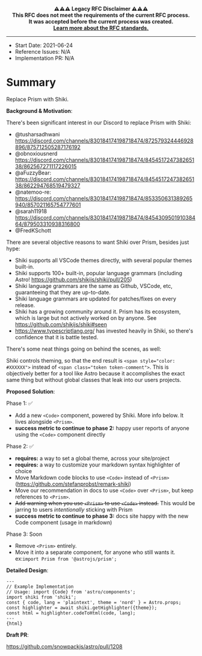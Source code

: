 <!-- LEGACY RFC -->
<p align="center"><strong>⚠️⚠️⚠️ Legacy RFC Disclaimer ⚠️⚠️⚠️
<br />This RFC does not meet the requirements of the current RFC process.
<br />It was accepted before the current process was created.
<br /><a href="https://github.com/withastro/roadmap#readme">Learn more about the RFC standards.</a>
</strong></p>
<!-- LEGACY RFC -->

---

- Start Date: 2021-06-24
- Reference Issues: N/A
- Implementation PR: N/A

# Summary

Replace Prism with Shiki.

**Background & Motivation**:

There's been significant interest in our Discord to replace Prism with Shiki:

- @tusharsadhwani https://discord.com/channels/830184174198718474/872579324446928896/875712505287176192
- @obnoxiousnerd https://discord.com/channels/830184174198718474/845451724738265138/862567271117226015
- @aFuzzyBear: https://discord.com/channels/830184174198718474/845451724738265138/862294768519479327
- @natemoo-re: https://discord.com/channels/830184174198718474/853350631389265940/857021165754777601
- @sarah11918 https://discord.com/channels/830184174198718474/845430950191038464/879503310938316800
- @FredKSchott

There are several objective reasons to want Shiki over Prism, besides just hype:

- Shiki supports all VSCode themes directly, with several popular themes built-in.
- Shiki supports 100+ built-in, popular language grammars (including Astro! https://github.com/shikijs/shiki/pull/205)
- Shiki language grammars are the same as Github, VSCode, etc, guaranteeing that they are up-to-date.
- Shiki language grammars are updated for patches/fixes on every release.
- Shiki has a growing community around it. Prism has its ecosystem, which is large but not actively worked on by anyone. See https://github.com/shikijs/shiki#seen
- https://www.typescriptlang.org/ has invested heavily in Shiki, so there's confidence that it is battle tested.

There's some neat things going on behind the scenes, as well:

Shiki controls theming, so that the end result is `<span style="color: #XXXXXX">` instead of `<span class="token token-comment">`. This is objectively better for a tool like Astro because it accomplishes the exact same thing but without global classes that leak into our users projects.

**Proposed Solution**:

Phase 1: ✅

- Add a new `<Code>` component, powered by Shiki. More info below. It lives alongside `<Prism>`.
- **success metric to continue to phase 2:** happy user reports of anyone using the `<Code>` component directly

Phase 2: ✅

- **requires:** a way to set a global theme, across your site/project
- **requires:** a way to customize your markdown syntax highlighter of choice
- Move Markdown code blocks to use `<Code>` instead of `<Prism>` (https://github.com/stefanprobst/remark-shiki)
- Move our recommendation in docs to use `<Code>` over `<Prism>`, but keep references to `<Prism>`.
- ~~Add warning when you use `<Prism>` to use `<Code>` instead.~~ This would be jarring to users _intentionally_ sticking with Prism
- **success metric to continue to phase 3:** docs site happy with the new Code component (usage in markdown)

Phase 3: Soon

- Remove `<Prism>` entirely.
- Move it into a separate component, for anyone who still wants it. ex:`import Prism from '@astrojs/prism';`

**Detailed Design**:

```astro
---
// Example Implementation
// Usage: import {Code} from 'astro/components';
import shiki from 'shiki';
const { code, lang = 'plaintext', theme = 'nord' } = Astro.props;
const highlighter = await shiki.getHighlighter({theme});
const html = highlighter.codeToHtml(code, lang);
---
{html}
```

**Draft PR**:

https://github.com/snowpackjs/astro/pull/1208
